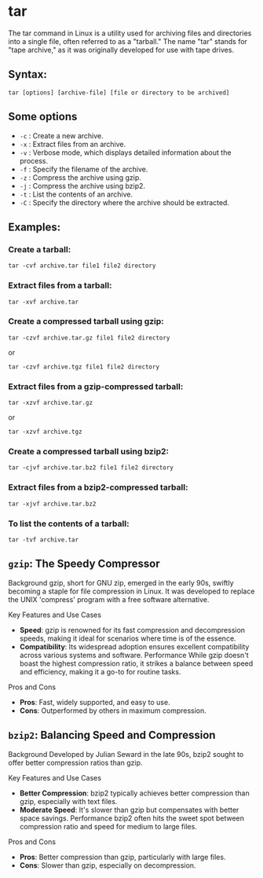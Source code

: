 # tar
The tar command in Linux is a utility used for archiving files and directories into a single file, often referred to as a "tarball." The name "tar" stands for "tape archive," as it was originally developed for use with tape drives.

## Syntax:

```tar [options] [archive-file] [file or directory to be archived]```

## Some options
* `-c` : Create a new archive.
* `-x` : Extract files from an archive.
* `-v` : Verbose mode, which displays detailed information about the process.
* `-f` : Specify the filename of the archive.
* `-z` : Compress the archive using gzip.
* `-j` : Compress the archive using bzip2.
* `-t` : List the contents of an archive.
* `-C` : Specify the directory where the archive should be extracted.

## Examples:

### Create a tarball:

```
tar -cvf archive.tar file1 file2 directory
```

### Extract files from a tarball:

```
tar -xvf archive.tar
```

### Create a compressed tarball using gzip:

```
tar -czvf archive.tar.gz file1 file2 directory
```

or

```
tar -czvf archive.tgz file1 file2 directory
```

### Extract files from a gzip-compressed tarball:

```
tar -xzvf archive.tar.gz
```

or

```
tar -xzvf archive.tgz
```

### Create a compressed tarball using bzip2:

```
tar -cjvf archive.tar.bz2 file1 file2 directory
```

### Extract files from a bzip2-compressed tarball:

```
tar -xjvf archive.tar.bz2
```

### To list the contents of a tarball:

```
tar -tvf archive.tar
```

## `gzip`: The Speedy Compressor
Background
gzip, short for GNU zip, emerged in the early 90s, swiftly becoming a staple for file compression in Linux. It was developed to replace the UNIX 'compress' program with a free software alternative.

Key Features and Use Cases
* **Speed**: gzip is renowned for its fast compression and decompression speeds, making it ideal for scenarios where time is of the essence.
* **Compatibility**: Its widespread adoption ensures excellent compatibility across various systems and software.
Performance
While gzip doesn't boast the highest compression ratio, it strikes a balance between speed and efficiency, making it a go-to for routine tasks.

Pros and Cons
* **Pros**: Fast, widely supported, and easy to use.
* **Cons**: Outperformed by others in maximum compression.

## `bzip2`: Balancing Speed and Compression
Background
Developed by Julian Seward in the late 90s, bzip2 sought to offer better compression ratios than gzip.

Key Features and Use Cases
* **Better Compression**: bzip2 typically achieves better compression than gzip, especially with text files.
* **Moderate Speed**: It's slower than gzip but compensates with better space savings.
Performance
bzip2 often hits the sweet spot between compression ratio and speed for medium to large files.

Pros and Cons
* **Pros**: Better compression than gzip, particularly with large files.
* **Cons**: Slower than gzip, especially on decompression.
